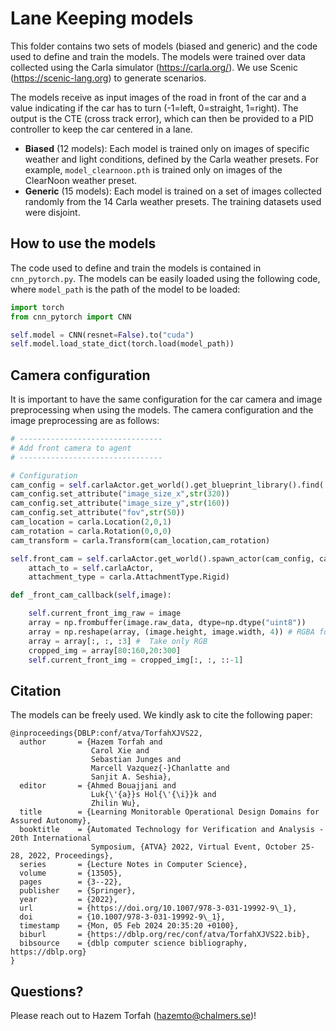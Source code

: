 # Lane Keeping models

This folder contains two sets of models (biased and generic) and the code used to define and train the models. The models were trained over data collected using the Carla simulator (https://carla.org/). We use Scenic (https://scenic-lang.org) to generate scenarios.

The models receive as input images of the road in front of the car and a value indicating if the car has to turn (-1=left, 0=straight, 1=right). The output is the CTE (cross track error), which can then be provided to a PID controller to keep the car centered in a lane.  

- **Biased** (12 models): Each model is trained only on images of specific weather and light conditions, defined by the Carla weather presets. For example, ```model_clearnoon.pth``` is trained only on images of the ClearNoon weather preset.
- **Generic** (15 models): Each model is trained on a set of images collected randomly from the 14 Carla weather presets. The training datasets used were disjoint.

## How to use the models
The code used to define and train the models is contained in ```cnn_pytorch.py```. The models can be easily loaded using the following code, where ```model_path``` is the path of the model to be loaded:


```python
import torch
from cnn_pytorch import CNN

self.model = CNN(resnet=False).to("cuda")
self.model.load_state_dict(torch.load(model_path))

```

## Camera configuration

It is important to have the same configuration for the car camera and image preprocessing when using the models. The camera configuration and the image preprocessing are as follows:

```python
# --------------------------------
# Add front camera to agent
# --------------------------------

# Configuration
cam_config = self.carlaActor.get_world().get_blueprint_library().find('sensor.camera.rgb')
cam_config.set_attribute("image_size_x",str(320))
cam_config.set_attribute("image_size_y",str(160))
cam_config.set_attribute("fov",str(50))
cam_location = carla.Location(2,0,1)
cam_rotation = carla.Rotation(0,0,0)
cam_transform = carla.Transform(cam_location,cam_rotation)

self.front_cam = self.carlaActor.get_world().spawn_actor(cam_config, cam_transform, 
    attach_to = self.carlaActor, 
    attachment_type = carla.AttachmentType.Rigid)
```

```python
def _front_cam_callback(self,image):

    self.current_front_img_raw = image
    array = np.frombuffer(image.raw_data, dtype=np.dtype("uint8")) 
    array = np.reshape(array, (image.height, image.width, 4)) # RGBA format
    array = array[:, :, :3] #  Take only RGB
    cropped_img = array[80:160,20:300]
    self.current_front_img = cropped_img[:, :, ::-1]

``` 


## Citation

The models can be freely used. We kindly ask to cite the following paper:

```
@inproceedings{DBLP:conf/atva/TorfahXJVS22,
  author       = {Hazem Torfah and
                  Carol Xie and
                  Sebastian Junges and
                  Marcell Vazquez{-}Chanlatte and
                  Sanjit A. Seshia},
  editor       = {Ahmed Bouajjani and
                  Luk{\'{a}}s Hol{\'{\i}}k and
                  Zhilin Wu},
  title        = {Learning Monitorable Operational Design Domains for Assured Autonomy},
  booktitle    = {Automated Technology for Verification and Analysis - 20th International
                  Symposium, {ATVA} 2022, Virtual Event, October 25-28, 2022, Proceedings},
  series       = {Lecture Notes in Computer Science},
  volume       = {13505},
  pages        = {3--22},
  publisher    = {Springer},
  year         = {2022},
  url          = {https://doi.org/10.1007/978-3-031-19992-9\_1},
  doi          = {10.1007/978-3-031-19992-9\_1},
  timestamp    = {Mon, 05 Feb 2024 20:35:20 +0100},
  biburl       = {https://dblp.org/rec/conf/atva/TorfahXJVS22.bib},
  bibsource    = {dblp computer science bibliography, https://dblp.org}
}
```

## Questions?

Please reach out to Hazem Torfah (hazemto@chalmers.se)! 

